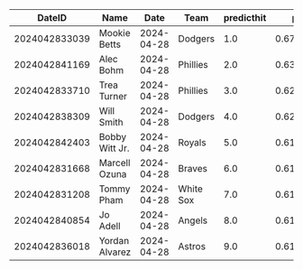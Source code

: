 DateID         |  Name            |  Date        |  Team       |  predicthit  |  predicthitproba     |  hitbool  |  Last7DaysAVG  |  Last15DaysAVG  |  Last30DaysAVG
---------------|------------------|--------------|-------------|--------------|----------------------|-----------|----------------|-----------------|---------------
2024042833039  |  Mookie Betts    |  2024-04-28  |  Dodgers    |  1.0         |  0.6759382910582236  |  False    |  0.52          |  0.444          |  0.365
2024042841169  |  Alec Bohm       |  2024-04-28  |  Phillies   |  2.0         |  0.6354612792975634  |  False    |  0.567         |  0.451          |  0.354
2024042833710  |  Trea Turner     |  2024-04-28  |  Phillies   |  3.0         |  0.6259421521994359  |  False    |  0.323         |  0.41           |  0.345
2024042838309  |  Will Smith      |  2024-04-28  |  Dodgers    |  4.0         |  0.6246738298735397  |  False    |  0.417         |  0.349          |  0.357
2024042842403  |  Bobby Witt Jr.  |  2024-04-28  |  Royals     |  5.0         |  0.6178165035722581  |  False    |  0.333         |  0.286          |  0.309
2024042831668  |  Marcell Ozuna   |  2024-04-28  |  Braves     |  6.0         |  0.6176880680982163  |  False    |  0.421         |  0.348          |  0.354
2024042831208  |  Tommy Pham      |  2024-04-28  |  White Sox  |  7.0         |  0.6171057079335033  |  False    |  0.4           |  0.4            |  0.4
2024042840854  |  Jo Adell        |  2024-04-28  |  Angels     |  8.0         |  0.6131085287096948  |  False    |  0.438         |  0.367          |  0.341
2024042836018  |  Yordan Alvarez  |  2024-04-28  |  Astros     |  9.0         |  0.6120545951907171  |  False    |  0.25          |  0.25           |  0.277
